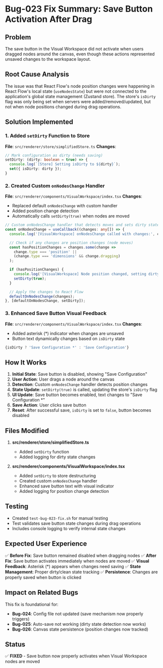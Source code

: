 # Bug-023 Fix Summary: Save Button Activation After Drag

## Problem
The save button in the Visual Workspace did not activate when users dragged nodes around the canvas, even though these actions represented unsaved changes to the workspace layout.

## Root Cause Analysis
The issue was that React Flow's node position changes were happening in React Flow's local state (`useNodesState`) but were not connected to the application's global state management (Zustand store). The store's `isDirty` flag was only being set when servers were added/removed/updated, but not when node positions changed during drag operations.

## Solution Implemented

### 1. Added `setDirty` Function to Store
**File**: `src/renderer/store/simplifiedStore.ts`
**Changes**:
```typescript
// Mark configuration as dirty (needs saving)
setDirty: (dirty: boolean = true) => {
  console.log(`[Store] Setting isDirty to ${dirty}`);
  set({ isDirty: dirty });
}
```

### 2. Created Custom `onNodesChange` Handler
**File**: `src/renderer/components/VisualWorkspace/index.tsx`
**Changes**:
- Replaced default `onNodesChange` with custom handler
- Added position change detection
- Automatically calls `setDirty(true)` when nodes are moved

```typescript
// Custom onNodesChange handler that detects moves and sets dirty state
const onNodesChange = useCallback((changes: any[]) => {
  console.log('[VisualWorkspace] onNodesChange called with changes:', changes);

  // Check if any changes are position changes (node moves)
  const hasPositionChanges = changes.some(change =>
    change.type === 'position' ||
    (change.type === 'dimensions' && change.dragging)
  );

  if (hasPositionChanges) {
    console.log('[VisualWorkspace] Node position changed, setting dirty state');
    setDirty(true);
  }

  // Apply the changes to React Flow
  defaultOnNodesChange(changes);
}, [defaultOnNodesChange, setDirty]);
```

### 3. Enhanced Save Button Visual Feedback
**File**: `src/renderer/components/VisualWorkspace/index.tsx`
**Changes**:
- Added asterisk (*) indicator when changes are unsaved
- Button text dynamically changes based on `isDirty` state

```typescript
{isDirty ? 'Save Configuration *' : 'Save Configuration'}
```

## How It Works

1. **Initial State**: Save button is disabled, showing "Save Configuration"
2. **User Action**: User drags a node around the canvas
3. **Detection**: Custom `onNodesChange` handler detects position changes
4. **State Update**: `setDirty(true)` is called, updating the store's `isDirty` flag
5. **UI Update**: Save button becomes enabled, text changes to "Save Configuration *"
6. **Save Action**: User clicks save button
7. **Reset**: After successful save, `isDirty` is set to `false`, button becomes disabled

## Files Modified

1. **src/renderer/store/simplifiedStore.ts**
   - Added `setDirty` function
   - Added logging for dirty state changes

2. **src/renderer/components/VisualWorkspace/index.tsx**
   - Added `setDirty` to store destructuring
   - Created custom `onNodesChange` handler
   - Enhanced save button text with visual indicator
   - Added logging for position change detection

## Testing
- Created `test-bug-023-fix.sh` for manual testing
- Test validates save button state changes during drag operations
- Includes console logging to verify internal state changes

## Expected User Experience

✅ **Before Fix**: Save button remained disabled when dragging nodes
✅ **After Fix**: Save button activates immediately when nodes are moved
✅ **Visual Feedback**: Asterisk (*) appears when changes need saving
✅ **State Management**: Proper dirty/clean state tracking
✅ **Persistence**: Changes are properly saved when button is clicked

## Impact on Related Bugs
This fix is foundational for:
- **Bug-024**: Config file not updated (save mechanism now properly triggers)
- **Bug-025**: Auto-save not working (dirty state detection now works)
- **Bug-026**: Canvas state persistence (position changes now tracked)

## Status
✅ **FIXED** - Save button now properly activates when Visual Workspace nodes are moved